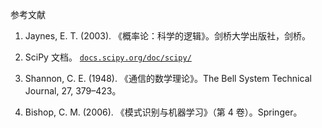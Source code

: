 参考文献

1.  Jaynes, E. T. (2003). 《概率论：科学的逻辑》。剑桥大学出版社，剑桥。

1.  SciPy 文档。 [`docs.scipy.org/doc/scipy/`](https://docs.scipy.org/doc/scipy/)

1.  Shannon, C. E. (1948). 《通信的数学理论》。The Bell System Technical Journal, 27, 379–423。

1.  Bishop, C. M. (2006). 《模式识别与机器学习》（第 4 卷）。Springer。

